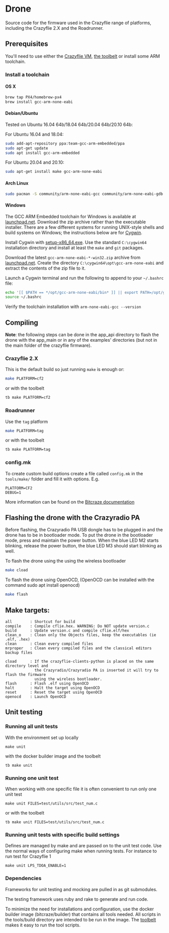 # Drone

Source code for the firmware used in the Crazyflie range of platforms, including the Crazyflie 2.X and the Roadrunner.

## Prerequisites

You'll need to use either the [Crazyflie VM](https://wiki.bitcraze.io/projects:virtualmachine:index),
[the toolbelt](https://wiki.bitcraze.io/projects:dockerbuilderimage:index) or
install some ARM toolchain.

### Install a toolchain

#### OS X

```bash
brew tap PX4/homebrew-px4
brew install gcc-arm-none-eabi
```

#### Debian/Ubuntu

Tested on Ubuntu 16.04 64b/18.04 64b/20.04 64b/20.10 64b:

For Ubuntu 16.04 and 18.04:

```bash
sudo add-apt-repository ppa:team-gcc-arm-embedded/ppa
sudo apt-get update
sudo apt install gcc-arm-embedded
```

For Ubuntu 20.04 and 20.10:

```bash
sudo apt-get install make gcc-arm-none-eabi
```

#### Arch Linux

```bash
sudo pacman -S community/arm-none-eabi-gcc community/arm-none-eabi-gdb community/arm-none-eabi-newlib
```

#### Windows

The GCC ARM Embedded toolchain for Windows is available at [launchpad.net](https://launchpad.net/gcc-arm-embedded/+download). Download the zip archive rather than the executable installer. There are a few different systems for running UNIX-style shells and build systems on Windows; the instructions below are for [Cygwin](https://www.cygwin.com/).

Install Cygwin with [setup-x86_64.exe](https://www.cygwin.com/setup-x86_64.exe). Use the standard `C:\cygwin64` installation directory and install at least the `make` and `git` packages.

Download the latest `gcc-arm-none-eabi-*-win32.zip` archive from [launchpad.net](https://launchpad.net/gcc-arm-embedded/+download). Create the directory `C:\cygwin64\opt\gcc-arm-none-eabi` and extract the contents of the zip file to it.

Launch a Cygwin terminal and run the following to append to your `~/.bashrc` file:
```bash
echo '[[ $PATH == */opt/gcc-arm-none-eabi/bin* ]] || export PATH=/opt/gcc-arm-none-eabi/bin:$PATH' >>~/.bashrc
source ~/.bashrc
```

Verify the toolchain installation with `arm-none-eabi-gcc --version`

## Compiling

**Note**: the following steps can be done in the app_api directory to flash the drone with the app_main or in any of the examples' directories  (but not in the main folder of the crazyflie firmware).

### Crazyflie 2.X

This is the default build so just running ```make``` is enough or:
```bash
make PLATFORM=cf2
```

or with the toolbelt

```bash
tb make PLATFORM=cf2
```

### Roadrunner

Use the ```tag``` platform

```bash
make PLATFORM=tag
```

or with the toolbelt

```bash
tb make PLATFORM=tag
```

### config.mk

To create custom build options create a file called `config.mk` in the `tools/make/`
folder and fill it with options. E.g.
```
PLATFORM=CF2
DEBUG=1
```
More information can be found on the
[Bitcraze documentation](https://www.bitcraze.io/documentation/repository/crazyflie-firmware/master/)

## Flashing the drone with the Crazyradio PA

Before flashing, the Crazyradio PA USB dongle has to be plugged in and the drone has to be in bootloader mode. To put the drone in the bootloader mode, press and maintain the power button. When the blue LED M2 starts blinking, release the power button, the blue LED M3 should start blinking as well.

To flash the drone using the using the wireless bootloader
```bash
make cload
```
To flash the drone using OpenOCD, (OpenOCD can be installed with the command sudo apt install openocd)
```bash
make flash
```
## Make targets:

```
all        : Shortcut for build
compile    : Compile cflie.hex. WARNING: Do NOT update version.c
build      : Update version.c and compile cflie.elf/hex
clean_o    : Clean only the Objects files, keep the executables (ie .elf, .hex)
clean      : Clean every compiled files
mrproper   : Clean every compiled files and the classical editors backup files

cload      : If the crazyflie-clients-python is placed on the same directory level and
             the Crazyradio/Crazyradio PA is inserted it will try to flash the firmware
             using the wireless bootloader.
flash      : Flash .elf using OpenOCD
halt       : Halt the target using OpenOCD
reset      : Reset the target using OpenOCD
openocd    : Launch OpenOCD
```

## Unit testing

### Running all unit tests

With the environment set up locally
```
make unit
```

with the docker builder image and the toolbelt
```
tb make unit
```

### Running one unit test

When working with one specific file it is often convenient to run only one unit test
```
make unit FILES=test/utils/src/test_num.c
```

or with the toolbelt
```
tb make unit FILES=test/utils/src/test_num.c
```

### Running unit tests with specific build settings

Defines are managed by make and are passed on to the unit test code. Use the
normal ways of configuring make when running tests. For instance to run test
for Crazyflie 1
```
make unit LPS_TDOA_ENABLE=1
```

### Dependencies

Frameworks for unit testing and mocking are pulled in as git submodules.

The testing framework uses ruby and rake to generate and run code.

To minimize the need for installations and configuration, use the docker builder
image (bitcraze/builder) that contains all tools needed. All scripts in the
tools/build directory are intended to be run in the image. The
[toolbelt](https://wiki.bitcraze.io/projects:dockerbuilderimage:index) makes it
easy to run the tool scripts.
